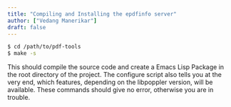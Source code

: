 ```yaml
---
title: "Compiling and Installing the epdfinfo server"
author: ["Vedang Manerikar"]
draft: false
---
```


```sh
$ cd /path/to/pdf-tools
$ make -s
```

This should compile the source code and create a Emacs Lisp Package in the root directory of the project. The configure script also tells you at the very end, which features, depending on the libpoppler version, will be available. These commands should give no error, otherwise you are in trouble.
